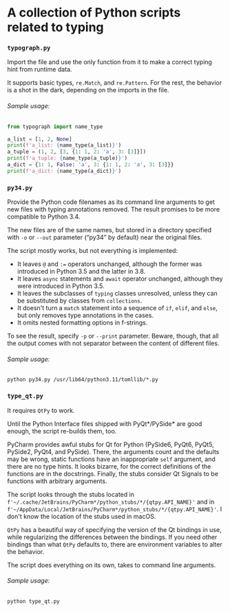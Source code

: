 # A collection of Python scripts related to typing

### `typograph.py`

Import the file and use the only function from it to make a correct typing hint from runtime data.

It supports basic types, `re.Match`, and `re.Pattern`.
For the rest, the behavior is a shot in the dark, depending on the imports in the file.

###### Sample usage:

```python
from typograph import name_type

a_list = [1, 2, None]
print(f'a_list: {name_type(a_list)}')
a_tuple = (1, 2, [3, {1: 1, 2: 'a', 3: [3]}])
print(f'a_tuple: {name_type(a_tuple)}')
a_dict = {1: 1, False: 'a', 3: {1: 1, 2: 'a', 3: [3]}}
print(f'a_dict: {name_type(a_dict)}')
```

### `py34.py`

Provide the Python code filenames as its command line arguments to get new files with typing annotations removed.
The result promises to be more compatible to Python 3.4.

The new files are of the same names, but stored in a directory 
specified with `-o` or `--out` parameter (“py34” by default) near the original files.

The script mostly works, but not everything is implemented:

 - It leaves `@` and `:=` operators unchanged, although the former was introduced in Python 3.5 and the latter in 3.8.
 - It leaves `async` statements and `await` operator unchanged, although they were introduced in Python 3.5.
 - It leaves the subclasses of `typing` classes unresolved, unless they can be substituted by classes from `collections`.
 - It doesn't turn a `match` statement into a sequence of `if`, `elif`, and `else`, but only removes type annotations in the cases.
 - It omits nested formatting options in f-strings.

To see the result, specify `-p` or `--print` parameter.
Beware, though, that all the output comes with not separator between the content of different files. 

###### Sample usage:

```commandline
python py34.py /usr/lib64/python3.11/tomllib/*.py
```

### `type_qt.py`

It requires `QtPy` to work.

Until the Python Interface files shipped with PyQt*/PySide* are good enough, the script re-builds them, too.

PyCharm provides awful stubs for Qt for Python (PySide6, PyQt6, PyQt5, PySide2, PyQt4, and PySide).
There, the arguments count and the defaults may be wrong, static functions have an inappropriate `self` argument,
and there are no type hints.
It looks bizarre, for the correct definitions of the functions are in the docstrings.
Finally, the stubs consider Qt Signals to be functions with arbitrary arguments.

The script looks through the stubs located in `f'~/.cache/JetBrains/PyCharm*/python_stubs/*/{qtpy.API_NAME}'`
and in `f'~/AppData/Local/JetBrains/PyCharm*/python_stubs/*/{qtpy.API_NAME}'`.
I don't know the location of the stubs used in macOS.

`QtPy` has a beautiful way of specifying the version of the Qt bindings in use,
while regularizing the differences between the bindings.
If you need other bindings than what `QtPy` defaults to, there are environment variables to alter the behavior.

The script does everything on its own, takes to command line arguments.

###### Sample usage:

```commandline
python type_qt.py
```

